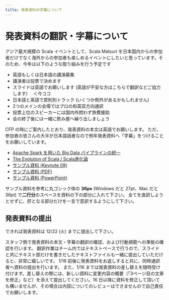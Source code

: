 ```yaml
---
title: 発表資料の字幕について
---
```


# 発表資料の翻訳・字幕について

アジア最大規模の Scala イベントとして、Scala Matsuri を日本国内からの参加者だけでなく海外からの参加者も楽しめるイベントにしたいと思っています。そのため、今年は以下のような取り組みを行う予定です

- 英語もしくは日本語の講演募集
- 講演者は投票で決めます
- スライドは英語でお願いします (英語が不安な方はこちらで翻訳などご協力します)　 ＜今ココ
- 日本語と英語で原則別トラック (いくつか例外があるかもしれません)
- 2つのメインの会場ではプロの和英双方向通訳
- 投票上位のスピーカーには国内外問わず旅費援助
- 会の終了後には一緒に飲み屋へ繰り出しましょう

CFP の時にご案内したとおり、発表資料の本文は英語でお願いします。
ただ、参加者の皆さんの大半が日本語話者なので例年発表資料へ「字幕」をつけることをお願いしています。

- [Apache Spark を用いた Big Data パイプラインの統一](http://www.slideshare.net/scalaconfjp/building-a-unified-data-pipline-in-spark)
- [The Evolution of Scala / Scala進化論](http://www.slideshare.net/scalaconfjp/the-evolution-of-scala-scala)
- [サンプル資料 (Keynote 09)](/img/sub-samples/sub-sample.key)
- [サンプル資料 (PDF)](/img/sub-samples/sub-sample.pdf)
- [サンプル資料 (PowerPoint)](/img/sub-samples/sub-sample.pptx)

サンプル資料を参考に丸ゴシック体の **36px** (Windows だと 27pt、Mac だと 36pt) で**二行分**のスペースを資料の下の部分に入れて下さい。
全てを直訳しようとせずに、肝となる部分だけを一言で意訳するようにして下さい。

## 発表資料の提出

できれば発表資料は 12/22 (火) までに提出して下さい。

スタッフ側で発表資料の本文・字幕の翻訳の確認、および行動規範への準拠の確認を行います。
翻訳作業はチーム内ではテキストベースで行うので、スライドと共にテキスト部だけを書きだしたテキストファイルも一緒に提出していただけると、非常に嬉しいです。
1/16 前後に発表資料をお返しすると共に、同時通訳者へ資料の提出を行います。
また、1/16 までは発表資料の差し替えを随時受け付けます。差し替えの際には、新しい資料に変更内容の概要（「3ページ目の文章を修正」など）を添えて提出してください。16 日以降に資料を修正して頂いても構いませんが、その場合は内容についてのレビューはできませんので自己責任でお願いします。

